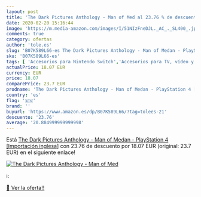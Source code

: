 ```yaml
---
layout: post
title: 'The Dark Pictures Anthology - Man of Med al 23.76 % de descuento'
date: 2020-02-20 15:16:44
image: 'https://m.media-amazon.com/images/I/51NIzFneDJL._AC_._SL400_.jpg'
comments: true
category: ofertas
author: 'tole.es'
slug: 'B07K589L66-es The Dark Pictures Anthology - Man of Medan - PlayStation 4...'
sku: 'B07K589L66-es'
tags: [ 'Accesorios para Nintendo Switch','Accesorios para TV, vídeo y home cinema','Almacenamiento de datos','Almacenamiento de datos externo','Conversores de vídeo','Electrónica','Hardware y juegos para Nintendo Switch','Informática','Memoria para Nintendo Switch','TV, vídeo y home cinema','Tarjetas de memoria','Tarjetas microSD','Videojuegos','playstation', ]
actualPrice: 18.07 EUR
currency: EUR
price: 18.07
comparePrice: 23.7 EUR
prodname: 'The Dark Pictures Anthology - Man of Medan - PlayStation 4 [Importación inglesa]'
country: 'es'
flag: '🇪🇸'
brand: ''
buyurl: 'https://www.amazon.es/dp/B07K589L66/?tag=tolees-21'
descuento: '23.76'
average: '20.884999999999998'
---
```


Está [The Dark Pictures Anthology - Man of Medan - PlayStation 4 [Importación inglesa]](https://www.amazon.es/dp/B07K589L66/?tag=tolees-21) con 23.76 de descuento por 18.07 EUR (original: 23.7 EUR) en el siguiente enlace!

[![The Dark Pictures Anthology - Man of Med](https://m.media-amazon.com/images/I/51NIzFneDJL._AC_._SL400_.jpg)](https://www.amazon.es/dp/B07K589L66/?tag=tolees-21)

ℹ️:


[🛒 Ver la oferta!!](https://www.amazon.es/dp/B07K589L66/?tag=tolees-21)
